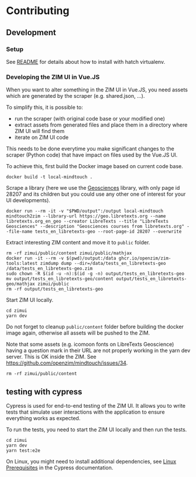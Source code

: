 # Contributing

## Development

### Setup

See [README](README.md) for details about how to install with hatch virtualenv.

### Developing the ZIM UI in Vue.JS

When you want to alter something in the ZIM UI in Vue.JS, you need assets which are generated by the scraper (e.g. shared.json, ...).

To simplify this, it is possible to:

- run the scraper (with original code base or your modified one)
- extract assets from generated files and place them in a directory where ZIM UI will find them
- iterate on ZIM UI code

This needs to be done everytime you make significant changes to the scraper (Python code) that have impact on files used by the Vue.JS UI.

To achieve this, first build the Docker image based on current code base.

```
docker build -t local-mindtouch .
```

Scrape a library (here we use the [Geosciences](https://geo.libretexts.org) library, with only page id 28207 and its children but you could use any other one of interest for your UI developments).

```
docker run --rm -it -v "$PWD/output":/output local-mindtouch mindtouch2zim --library-url https://geo.libretexts.org --name libretexts.org_en_geo --creator LibreTexts --title "LibreTexts Geosciences" --description "Geosciences courses from libretexts.org" --file-name tests_en_libretexts-geo --root-page-id 28207 --overwrite
```

Extract interesting ZIM content and move it to `public` folder.

```
rm -rf zimui/public/content zimui/public/mathjax
docker run -it --rm -v $(pwd)/output:/data ghcr.io/openzim/zim-tools:latest zimdump dump --dir=/data/tests_en_libretexts-geo /data/tests_en_libretexts-geo.zim
sudo chown -R $(id -u -n):$(id -g -n) output/tests_en_libretexts-geo
mv output/tests_en_libretexts-geo/content output/tests_en_libretexts-geo/mathjax zimui/public
rm -rf output/tests_en_libretexts-geo
```

Start ZIM UI locally.

```
cd zimui
yarn dev
```

Do not forget to cleanup `public/content` folder before building the docker image again, otherwise all assets will be pushed to the ZIM.

Note that some assets (e.g. icomoon fonts on LibreTexts Geoscience) having a question mark in their URL are not properly working in the yarn dev server. This is OK inside the ZIM. See https://github.com/openzim/mindtouch/issues/34.

```
rm -rf zimui/public/content
```

## testing with cypress

Cypress is used for end-to-end testing of the ZIM UI. It allows you to write tests that simulate user interactions with the application to ensure everything works as expected.

To run the tests, you need to start the ZIM UI locally and then run the tests.

```
cd zimui
yarn dev
yarn test:e2e
```

On Linux, you might need to install additional dependencies, see [Linux Prerequisites](https://docs.cypress.io/guides/getting-started/installing-cypress#Linux-Prerequisites) in the Cypress documentation.
